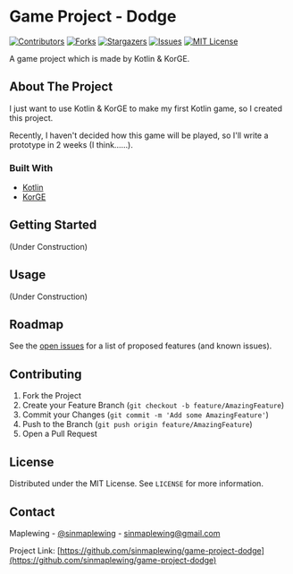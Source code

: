 <!-- PROJECT LOGO -->
# Game Project - Dodge 

<!-- PROJECT SHIELDS -->
[![Contributors][contributors-shield]][contributors-url]
[![Forks][forks-shield]][forks-url]
[![Stargazers][stars-shield]][stars-url]
[![Issues][issues-shield]][issues-url]
[![MIT License][license-shield]][license-url]


A game project which is made by Kotlin & KorGE.

<!-- ABOUT THE PROJECT -->
## About The Project

I just want to use Kotlin & KorGE to make my first Kotlin game, so I created this project.

Recently, I haven't decided how this game will be played, so I'll write a prototype in 2 weeks (I think......).

### Built With
* [Kotlin](http://kotlinlang.org/)
* [KorGE](https://github.com/korlibs/korge)

<!-- GETTING STARTED -->
## Getting Started

(Under Construction)

<!--
### Prerequisites

This is an example of how to list things you need to use the software and how to install them.
* npm
```sh
npm install npm@latest -g
```

### Installation

1. Get a free API Key at [https://example.com](https://example.com)
2. Clone the repo
```sh
git clone https://github.com/your_username_/Project-Name.git
```
3. Install NPM packages
```sh
npm install
```
4. Enter your API in `config.js`
```JS
const API_KEY = 'ENTER YOUR API';
```
-->


<!-- USAGE EXAMPLES -->
## Usage

(Under Construction)

<!--
Use this space to show useful examples of how a project can be used. Additional screenshots, code examples and demos work well in this space. You may also link to more resources.

_For more examples, please refer to the [Documentation](https://example.com)_
-->


<!-- ROADMAP -->
## Roadmap

See the [open issues](https://github.com/sinmaplewing/game-project-dodge/issues) for a list of proposed features (and known issues).

<!-- CONTRIBUTING -->
## Contributing

1. Fork the Project
2. Create your Feature Branch (`git checkout -b feature/AmazingFeature`)
3. Commit your Changes (`git commit -m 'Add some AmazingFeature'`)
4. Push to the Branch (`git push origin feature/AmazingFeature`)
5. Open a Pull Request

<!-- LICENSE -->
## License

Distributed under the MIT License. See `LICENSE` for more information.

<!-- CONTACT -->
## Contact

Maplewing - [@sinmaplewing](https://twitter.com/sinmaplewing) - sinmaplewing@gmail.com

Project Link: [https://github.com/sinmaplewing/game-project-dodge](https://github.com/sinmaplewing/game-project-dodge)

<!-- MARKDOWN LINKS & IMAGES -->
<!-- https://www.markdownguide.org/basic-syntax/#reference-style-links -->
[contributors-shield]: https://img.shields.io/github/contributors/sinmaplewing/game-project-dodge
[contributors-url]: https://github.com/sinmaplewing/game-project-dodge/graphs/contributors
[forks-shield]: https://img.shields.io/github/forks/sinmaplewing/game-project-dodge
[forks-url]: https://github.com/sinmaplewing/game-project-dodge/network/members
[stars-shield]: https://img.shields.io/github/stars/sinmaplewing/game-project-dodge
[stars-url]: https://github.com/sinmaplewing/game-project-dodge/stargazers
[issues-shield]: https://img.shields.io/github/issues/sinmaplewing/game-project-dodge
[issues-url]: https://github.com/sinmaplewing/game-project-dodge/issues
[license-shield]: https://img.shields.io/github/license/sinmaplewing/game-project-dodge
[license-url]: https://github.com/sinmaplewing/game-project-dodge/blob/master/LICENSE.txt